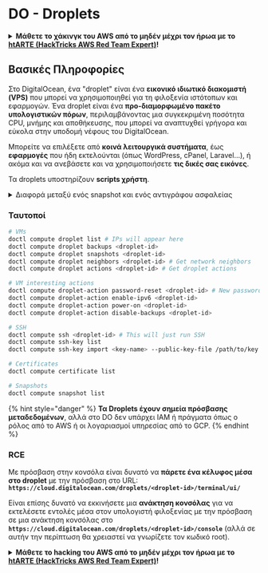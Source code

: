 # DO - Droplets

<details>

<summary><strong>Μάθετε το χάκινγκ του AWS από το μηδέν μέχρι τον ήρωα με το</strong> <a href="https://training.hacktricks.xyz/courses/arte"><strong>htARTE (HackTricks AWS Red Team Expert)</strong></a><strong>!</strong></summary>

Άλλοι τρόποι για να υποστηρίξετε το HackTricks:

* Αν θέλετε να δείτε την **εταιρεία σας να διαφημίζεται στο HackTricks** ή να **κατεβάσετε το HackTricks σε μορφή PDF** ελέγξτε τα [**ΣΧΕΔΙΑ ΣΥΝΔΡΟΜΗΣ**](https://github.com/sponsors/carlospolop)!
* Αποκτήστε το [**επίσημο PEASS & HackTricks swag**](https://peass.creator-spring.com)
* Ανακαλύψτε [**The PEASS Family**](https://opensea.io/collection/the-peass-family), τη συλλογή μας από αποκλειστικά [**NFTs**](https://opensea.io/collection/the-peass-family)
* **Εγγραφείτε στη** 💬 [**ομάδα Discord**](https://discord.gg/hRep4RUj7f) ή στη [**ομάδα telegram**](https://t.me/peass) ή **ακολουθήστε** μας στο **Twitter** 🐦 [**@hacktricks_live**](https://twitter.com/hacktricks_live)**.**
* **Μοιραστείτε τα χάκινγκ κόλπα σας υποβάλλοντας PRs στα** [**HackTricks**](https://github.com/carlospolop/hacktricks) και [**HackTricks Cloud**](https://github.com/carlospolop/hacktricks-cloud) αποθετήρια του github.

</details>

## Βασικές Πληροφορίες

Στο DigitalOcean, ένα "droplet" είναι ένα **εικονικό ιδιωτικό διακομιστή (VPS)** που μπορεί να χρησιμοποιηθεί για τη φιλοξενία ιστότοπων και εφαρμογών. Ένα droplet είναι ένα **προ-διαμορφωμένο πακέτο υπολογιστικών πόρων**, περιλαμβάνοντας μια συγκεκριμένη ποσότητα CPU, μνήμης και αποθήκευσης, που μπορεί να αναπτυχθεί γρήγορα και εύκολα στην υποδομή νέφους του DigitalOcean.

Μπορείτε να επιλέξετε από **κοινά λειτουργικά συστήματα**, έως **εφαρμογές** που ήδη εκτελούνται (όπως WordPress, cPanel, Laravel...), ή ακόμα και να ανεβάσετε και να χρησιμοποιήσετε **τις δικές σας εικόνες**.

Τα droplets υποστηρίζουν **scripts χρήστη**.

<details>

<summary>Διαφορά μεταξύ ενός snapshot και ενός αντιγράφου ασφαλείας</summary>

Στο DigitalOcean, ένα snapshot είναι μια αντιγραφή του δίσκου ενός droplet σε συγκεκριμένο χρονικό σημείο. Καταγράφει την κατάσταση του δίσκου του droplet στη στιγμή που πραγματοποιήθηκε το snapshot, συμπεριλαμβανομένου του λειτουργικού συστήματος, των εγκατεστημένων εφαρμογών και όλων των αρχείων και δεδομένων στο δίσκο.

Τα snapshots μπορούν να χρησιμοποιηθούν για τη δημιουργία νέων droplets με την ίδια διαμόρφωση με το αρχικό droplet, ή για την επαναφορά ενός droplet στην κατάσταση που βρισκόταν όταν πραγματοποιήθηκε το snapshot. Τα snapshots αποθηκεύονται στην υπηρεσία αποθήκευσης αντικειμένων του DigitalOcean και είναι εκτελεστικά, πράγμα που σημαίνει ότι αποθηκεύονται μόνο οι αλλαγές από το τελευταίο snapshot. Αυτό τα καθιστά αποδοτικά στη χρήση και οικονομικά στην αποθήκευση.

Από την άλλη πλευρά, ένα αντίγραφο ασφαλείας είναι μια πλήρης αντιγραφή ενός droplet, συμπεριλαμβανομένου του λειτουργικού συστήματος, των εγκατεστημένων εφαρμογών, των αρχείων και των δεδομένων, καθώς και των ρυθμίσεων και μεταδεδομένων του droplet. Τα αντίγραφα ασφαλείας πραγματοποιούνται συνήθως σε τακτικό πρόγραμμα και καταγράφουν την πλήρη κατάσταση ενός droplet σε συγκεκριμένο χρονικό σημείο.

Αντίθετα από τα snapshots, τα αντίγραφα ασφαλείας αποθηκεύονται σε συμπιεσμένη και κρυπτογραφημένη μορφή και μεταφέρονται από την υποδομή του DigitalOcean σε απομακρυσμένη τοποθεσία για ασφάλεια. Αυτό τα καθιστά ιδανικά για ανάκτηση από καταστροφή, καθώς παρέχουν μια πλήρη αντιγραφή ενός droplet που μπορεί να αποκατασταθεί σε περίπτωση απώλειας δεδομένων ή άλλων καταστροφικών συμβάντων.

Συνολικά, τα snapshots είναι αντίγραφα του δίσκου ενός droplet σε συγκεκριμένο χρονικό σημείο, ενώ τα αντίγραφα ασφαλείας είναι πλήρη αντίγραφα ενός droplet, συμπεριλαμβανομένων των ρυθμίσεών του. Τα snapshots αποθηκεύονται στην υπηρεσία αποθήκευσης αντικειμένων του DigitalOcean, ενώ τα αντίγραφα ασφαλείας μεταφέρονται από την υποδομή του DigitalOcean σε απομακρυσμένη τοποθεσία. Και τα δύο snapshots και αντίγραφα ασφαλείας μπορούν να χρησιμοποιηθούν για την αποκατάσταση ενός droplet, αλλά τα snapshots είναι πιο αποδοτικά στη χρήση και αποθήκευση, ενώ τα αντίγραφα ασφαλείας παρέχουν μια πιο ολοκληρωμένη λύση αντιγράφου ασφαλείας για ανάκτηση από καταστροφή.

</details>

### Ταυτοποί
```bash
# VMs
doctl compute droplet list # IPs will appear here
doctl compute droplet backups <droplet-id>
doctl compute droplet snapshots <droplet-id>
doctl compute droplet neighbors <droplet-id> # Get network neighbors
doctl compute droplet actions <droplet-id> # Get droplet actions

# VM interesting actions
doctl compute droplet-action password-reset <droplet-id> # New password is emailed to the user
doctl compute droplet-action enable-ipv6 <droplet-id>
doctl compute droplet-action power-on <droplet-id>
doctl compute droplet-action disable-backups <droplet-id>

# SSH
doctl compute ssh <droplet-id> # This will just run SSH
doctl compute ssh-key list
doctl compute ssh-key import <key-name> --public-key-file /path/to/key.pub

# Certificates
doctl compute certificate list

# Snapshots
doctl compute snapshot list
```
{% hint style="danger" %}
**Τα Droplets έχουν σημεία πρόσβασης μεταδεδομένων**, αλλά στο DO δεν υπάρχει IAM ή πράγματα όπως ο ρόλος από το AWS ή οι λογαριασμοί υπηρεσίας από το GCP.
{% endhint %}

### RCE

Με πρόσβαση στην κονσόλα είναι δυνατό να **πάρετε ένα κέλυφος μέσα στο droplet** με την πρόσβαση στο URL: **`https://cloud.digitalocean.com/droplets/<droplet-id>/terminal/ui/`**

Είναι επίσης δυνατό να εκκινήσετε μια **ανάκτηση κονσόλας** για να εκτελέσετε εντολές μέσα στον υπολογιστή φιλοξενίας με την πρόσβαση σε μια ανάκτηση κονσόλας στο **`https://cloud.digitalocean.com/droplets/<droplet-id>/console`** (αλλά σε αυτήν την περίπτωση θα χρειαστεί να γνωρίζετε τον κωδικό root).

<details>

<summary><strong>Μάθετε το hacking του AWS από το μηδέν μέχρι τον ήρωα με το</strong> <a href="https://training.hacktricks.xyz/courses/arte"><strong>htARTE (HackTricks AWS Red Team Expert)</strong></a><strong>!</strong></summary>

Άλλοι τρόποι για να υποστηρίξετε το HackTricks:

* Αν θέλετε να δείτε την **εταιρεία σας να διαφημίζεται στο HackTricks** ή να **κατεβάσετε το HackTricks σε μορφή PDF** ελέγξτε τα [**ΣΧΕΔΙΑ ΣΥΝΔΡΟΜΗΣ**](https://github.com/sponsors/carlospolop)!
* Αποκτήστε το [**επίσημο PEASS & HackTricks swag**](https://peass.creator-spring.com)
* Ανακαλύψτε [**The PEASS Family**](https://opensea.io/collection/the-peass-family), τη συλλογή μας από αποκλειστικά [**NFTs**](https://opensea.io/collection/the-peass-family)
* **Συμμετάσχετε στη** 💬 [**ομάδα Discord**](https://discord.gg/hRep4RUj7f) ή στην [**ομάδα telegram**](https://t.me/peass) ή **ακολουθήστε** μας στο **Twitter** 🐦 [**@hacktricks_live**](https://twitter.com/hacktricks_live)**.**
* **Μοιραστείτε τα κόλπα σας για το hacking υποβάλλοντας PRs στα** [**HackTricks**](https://github.com/carlospolop/hacktricks) και [**HackTricks Cloud**](https://github.com/carlospolop/hacktricks-cloud) αποθετήρια του github.

</details>
